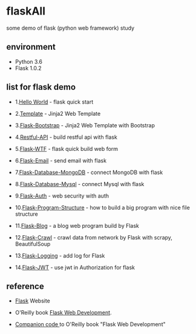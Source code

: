 # flaskAll

some demo of flask (python web framework) study

## environment

* Python 3.6
* Flask 1.0.2

## list for flask demo 

* 1.[Hello World](/1.hello-world) - flask quick start

* 2.[Template](./2.templates) - Jinja2 Web Template

* 3.[Flask-Bootstrap](./3.templates-bootstrap) - Jinja2 Web Template with Bootstrap

* 4.[Restful-API](./4.restful-api) - build restful api with flask

* 5.[Flask-WTF](./5.flask-wtf) - flask quick build web form 

* 6.[Flask-Email](./6.flask-email) - send email with flask

* 7.[Flask-Database-MongoDB](./7.database-mongo) - connect MongoDB with flask

* 8.[Flask-Database-Mysql](./8.database-mysql) - connect Mysql with flask

* 9.[Flask-Auth](./9.flask-auth)  - web security with auth

* 10.[Flask-Program-Structure](/10.program-structure) - how to build a big program with nice file structure

* 11.[Flask-Blog](/11.flask-blog) - a blog web program build by Flask

* 12.[Flask-Crawl](/12.flask-crawl) - crawl data from network by Flask with scrapy, BeautifulSoup

* 13.[Flask-Logging](/13.flask-logging) - add log for Flask

* 14.[Flask-JWT](/14.flask-jwt) -  use jwt in Authorization for flask

## reference

* [Flask](http://flask.pocoo.org/) Website

* O'Reilly book [Flask Web Development](http://www.flaskbook.com).

* [Companion code ](https://github.com/miguelgrinberg/flasky)  to O'Reilly book "Flask Web Development"


